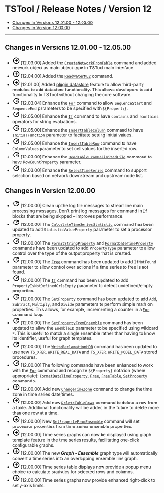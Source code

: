 # TSTool / Release Notes / Version 12 #

* [Changes in Versions 12.01.00 - 12.05.00](#changes-in-versions-120100-120500)
* [Changes in Version 12.00.00](#changes-in-version-120000)

----------

## Changes in Versions 12.01.00 - 12.05.00 ##

* ![new](new.png) [12.03.00] Added the [`CreateNetworkFromTable`](../command-ref/CreateNetworkFromTable/CreateNetworkFromTable)
command and added network object as main object type in TSTool main interface.
* ![new](new.png) [12.04.00] Added the [`ReadWaterML2`](../command-ref/ReadWaterML2/ReadWaterML2) command.
* ![new](new.png) [12.01.00] Added [plugin datastore](../datastore-ref/Plugin/Plugin)
feature to allow third-party modules to add datastore functionality.
This allows developers to add functionality to TSTool without changing the core software.
* ![change](change.png) [12.03.04] Enhance the [`For`](../command-ref/For/For) command to allow
`SequenceStart` and `SequenceEnd` parameters to be specified with `${Property}`.
* ![change](change.png) [12.05.00] Enhance the [`If`](../command-ref/If/If) command to have `contains` and
`!contains` operators for string evaluations.
* ![change](change.png) [12.05.00] Enhance the [`InsertTableColumn`](../command-ref/InsertTableColumn/InsertTableColumn) command to have
`InitialFunction` parameter to facilitate setting initial values.
* ![change](change.png) [12.05.00] Enhance the [`InsertTableRow`](../command-ref/InsertTableRow/InsertTableRow) command to have
`ColumnValues` parameter to set cell values for the inserted row.
* ![change](change.png) [12.03.00] Enhance the [`ReadTableFromDelimitedFile`](../command-ref/ReadTableFromDelimitedFile/ReadTableFromDelimitedFile) command to have
`RowCountProperty` parameter.
* ![change](change.png) [12.03.00] Enhance the [`SelectTimeSeries`](../command-ref/SelectTimeSeries/SelectTimeSeries) command to
support selection based on network downstream and upstream node list.

## Changes in Version 12.00.00 ##

* ![change](change.png) [12.00.00] Clean up the log file messages to streamline main processing messages.
Don’t print log messages for command in [`If`](../command-ref/If/If) blocks that are being skipped – improves performance.
* ![change](change.png) [12.00.00] The [`CalculateTimeSeriesStatistic`](../command-ref/CalculateTimeSeriesStatistic/CalculateTimeSeriesStatistic)
command has been updated to add `StatisticValueProperty` parameter to set a processor property.
* ![change](change.png) [12.00.00] The [`FormatStringProperty`](../command-ref/FormatStringProperty/FormatStringProperty) and
[`FormatDateTimeProperty`](../command-ref/FormatDateTimeProperty/FormatDateTimeProperty)
commands have been updated to add `PropertyType` parameter to allow control over the type of the output property that is created.
* ![change](change.png) [12.00.00] The [`Free`](../command-ref/Free/Free) command has been updated to add
`IfNotFound` parameter to allow control over actions if a time series to free is not found.
* ![change](change.png) [12.00.00] The [`If`](../command-ref/If/If) command has been updated to add
`PropertyIsNotDefinedOrIsEmpty` parameter to detect undefined/empty properties.
* ![change](change.png) [12.00.00] The [`SetProperty`](../command-ref/SetProperty/SetProperty) command has been updated to add
`Add`, `Subtract`, `Multiply`, and `Divide` parameters to perform simple math on properties.
 This allows, for example, incrementing a counter in a [`For`](../command-ref/For/For) command loop.
* ![change](change.png) [12.00.00] The [`SetPropertyFromEnsemble`](../command-ref/SetPropertyFromEnsemble/SetPropertyFromEnsemble) command has been updated to allow the
`EnembleID` parameter to be specified using wildcard `*`.
This is useful to match a single ensemble rather than having to know its identifier,
useful for graph templates.
* ![change](change.png) [12.00.00] The [`WriteReclamationHDB`](../command-ref/WriteReclamationHDB/WriteReclamationHDB) command has been updated to use
new `TS_XFER.WRITE_REAL_DATA` and `TS_XFER.WRITE_MODEL_DATA` stored procedures.
* ![change](change.png) [12.00.00] The following commands have been enhanced to work with the [`For`](../command-ref/For/For)
command and recognize `${Property}` notation (where appropriate):
[`FormatDateTimeProperty`](../command-ref/FormatDateTimeProperty/FormatDateTimeProperty),
[`Free`](../command-ref/Free/Free), [`FreeTable`](../command-ref/FreeTable/FreeTable),
[`SetProperty`](../command-ref/SetProperty/SetProperty) commands.
* ![new](new.png) [12.00.00] Add new [`ChangeTimeZone`](../command-ref/ChangeTimeZone/ChangeTimeZone) command to change the time zone in time series date/times.
* ![new](new.png) [12.00.00] Add new [`DeleteTableRows`](../command-ref/DeleteTableRows/DeleteTableRows) command to delete a row from a table.
Additional functionality will be added in the future to delete more than one row at a time.
* ![new](new.png) [12.00.00] New [`SetPropertyFromEnsemble`](../command-ref/SetPropertyFromEnsemble/SetPropertyFromEnsemble) command will
set processor properties from time series ensemble properties.
* ![new](new.png) [12.00.00] Time series graphs can now be displayed
using graph template feature in the time series results, facilitating one-click configurable graphs.
* ![new](new.png) [12.00.00] The new ***Graph - Ensemble*** graph type will automatically
convert a time series into an overlapping ensemble line graph.
* ![new](new.png) [12.00.00] Time series table displays now provide a popup menu
choice to calculate statistics for selected rows and columns.
* ![new](new.png) [12.00.00] Time series graphs now provide enhanced right-click to set y-axis limits.
